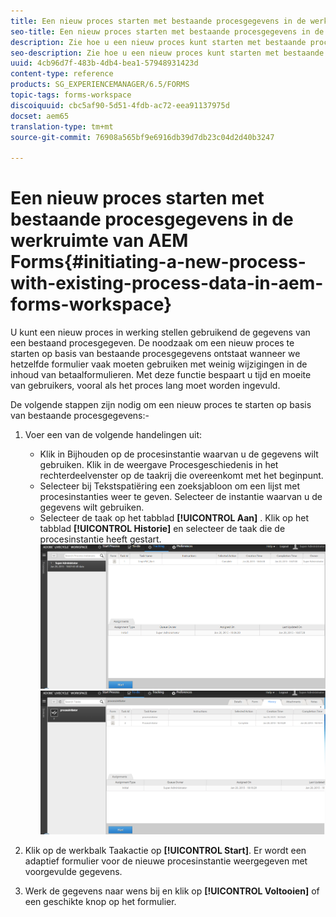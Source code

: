 ```yaml
---
title: Een nieuw proces starten met bestaande procesgegevens in de werkruimte van AEM Forms
seo-title: Een nieuw proces starten met bestaande procesgegevens in de werkruimte van AEM Forms
description: Zie hoe u een nieuw proces kunt starten met bestaande procesgegevens in de werkruimte van AEM Forms.
seo-description: Zie hoe u een nieuw proces kunt starten met bestaande procesgegevens in de werkruimte van AEM Forms.
uuid: 4cb96d7f-483b-4db4-bea1-57948931423d
content-type: reference
products: SG_EXPERIENCEMANAGER/6.5/FORMS
topic-tags: forms-workspace
discoiquuid: cbc5af90-5d51-4fdb-ac72-eea91137975d
docset: aem65
translation-type: tm+mt
source-git-commit: 76908a565bf9e6916db39d7db23c04d2d40b3247

---
```



# Een nieuw proces starten met bestaande procesgegevens in de werkruimte van AEM Forms{#initiating-a-new-process-with-existing-process-data-in-aem-forms-workspace}

U kunt een nieuw proces in werking stellen gebruikend de gegevens van een bestaand procesgegeven. De noodzaak om een nieuw proces te starten op basis van bestaande procesgegevens ontstaat wanneer we hetzelfde formulier vaak moeten gebruiken met weinig wijzigingen in de inhoud van betaalformulieren. Met deze functie bespaart u tijd en moeite van gebruikers, vooral als het proces lang moet worden ingevuld.

De volgende stappen zijn nodig om een nieuw proces te starten op basis van bestaande procesgegevens:-

1. Voer een van de volgende handelingen uit:

   * Klik in Bijhouden op de procesinstantie waarvan u de gegevens wilt gebruiken. Klik in de weergave Procesgeschiedenis in het rechterdeelvenster op de taakrij die overeenkomt met het beginpunt.
   * Selecteer bij Tekstspatiëring een zoeksjabloon om een lijst met procesinstanties weer te geven. Selecteer de instantie waarvan u de gegevens wilt gebruiken.
   * Selecteer de taak op het tabblad **[!UICONTROL Aan]** . Klik op het tabblad **[!UICONTROL Historie]** en selecteer de taak die de procesinstantie heeft gestart.
   ![Selecteer de taak](assets/start3_new.png) ![Selecteer de taak](assets/start1_new.png)

1. Klik op de werkbalk Taakactie op **[!UICONTROL Start]**. Er wordt een adaptief formulier voor de nieuwe procesinstantie weergegeven met voorgevulde gegevens.

1. Werk de gegevens naar wens bij en klik op **[!UICONTROL Voltooien]** of een geschikte knop op het formulier.

